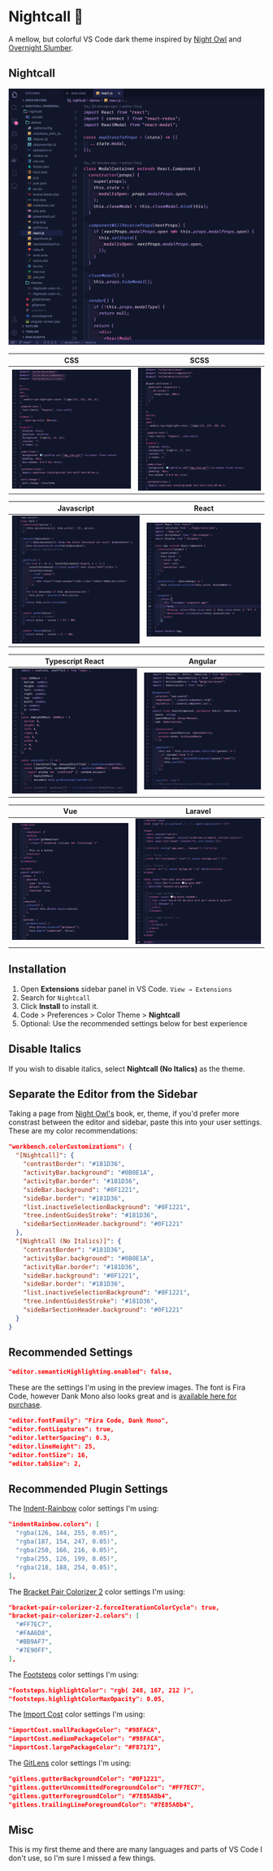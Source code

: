# Nightcall 🌃

A mellow, but colorful VS Code dark theme inspired by [Night Owl](https://marketplace.visualstudio.com/items?itemName=sdras.night-owl) and [Overnight Slumber](https://marketplace.visualstudio.com/items?itemName=cev.overnight).

## Nightcall

![Fullscreen](https://github.com/bpat86/nightcall-vscode-theme/raw/main/nightcall-main.jpg)

|                                      CSS                                      |                                      SCSS                                      |
| :---------------------------------------------------------------------------: | :----------------------------------------------------------------------------: |
| ![](https://github.com/bpat86/nightcall-vscode-theme/raw/main/css-screen.jpg) | ![](https://github.com/bpat86/nightcall-vscode-theme/raw/main/scss-screen.jpg) |

|                                  Javascript                                  |                                      React                                      |
| :--------------------------------------------------------------------------: | :-----------------------------------------------------------------------------: |
| ![](https://github.com/bpat86/nightcall-vscode-theme/raw/main/js-screen.jpg) | ![](https://github.com/bpat86/nightcall-vscode-theme/raw/main/react-screen.jpg) |

|                                      Typescript React                                      |                                      Angular                                      |
| :----------------------------------------------------------------------------------------: | :-------------------------------------------------------------------------------: |
| ![](https://github.com/bpat86/nightcall-vscode-theme/raw/main/typescript-react-screen.jpg) | ![](https://github.com/bpat86/nightcall-vscode-theme/raw/main/angular-screen.jpg) |

|                                      Vue                                      |                                         Laravel                                         |
| :---------------------------------------------------------------------------: | :-------------------------------------------------------------------------------------: |
| ![](https://github.com/bpat86/nightcall-vscode-theme/raw/main/vue-screen.jpg) | ![](https://github.com/bpat86/nightcall-vscode-theme/raw/main/laravel-blade-screen.jpg) |

## Installation

1. Open **Extensions** sidebar panel in VS Code. `View → Extensions`
2. Search for `Nightcall`
3. Click **Install** to install it.
4. Code > Preferences > Color Theme > **Nightcall**
5. Optional: Use the recommended settings below for best experience

## Disable Italics

If you wish to disable italics, select **Nightcall (No Italics)** as the theme.

## Separate the Editor from the Sidebar

Taking a page from [Night Owl's](https://marketplace.visualstudio.com/items?itemName=sdras.night-owl) book, er, theme, if you'd prefer more constrast between the editor and sidebar, paste this into your user settings. These are my color recommendations:

```json
"workbench.colorCustomizations": {
  "[Nightcall]": {
    "contrastBorder": "#181D36",
    "activityBar.background": "#0B0E1A",
    "activityBar.border": "#181D36",
    "sideBar.background": "#0F1221",
    "sideBar.border": "#181D36",
    "list.inactiveSelectionBackground": "#0F1221",
    "tree.indentGuidesStroke": "#181D36",
    "sideBarSectionHeader.background": "#0F1221"
  },
  "[Nightcall (No Italics)]": {
    "contrastBorder": "#181D36",
    "activityBar.background": "#0B0E1A",
    "activityBar.border": "#181D36",
    "sideBar.background": "#0F1221",
    "sideBar.border": "#181D36",
    "list.inactiveSelectionBackground": "#0F1221",
    "tree.indentGuidesStroke": "#181D36",
    "sideBarSectionHeader.background": "#0F1221"
  }
}
```

## Recommended Settings

```json
"editor.semanticHighlighting.enabled": false,
```

These are the settings I'm using in the preview images. The font is Fira Code, however Dank Mono also looks great and is [available here for purchase](https://dank.sh/).

```json
"editor.fontFamily": "Fira Code, Dank Mono",
"editor.fontLigatures": true,
"editor.letterSpacing": 0.3,
"editor.lineHeight": 25,
"editor.fontSize": 16,
"editor.tabSize": 2,
```

## Recommended Plugin Settings

The [Indent-Rainbow](https://marketplace.visualstudio.com/items?itemName=oderwat.indent-rainbow) color settings I'm using:

```json
"indentRainbow.colors": [
  "rgba(126, 144, 255, 0.05)",
  "rgba(187, 154, 247, 0.05)",
  "rgba(250, 166, 216, 0.05)",
  "rgba(255, 126, 199, 0.05)",
  "rgba(218, 188, 254, 0.05)",
],
```

The [Bracket Pair Colorizer 2](https://marketplace.visualstudio.com/items?itemName=CoenraadS.bracket-pair-colorizer-2) color settings I'm using:

```json
"bracket-pair-colorizer-2.forceIterationColorCycle": true,
"bracket-pair-colorizer-2.colors": [
  "#FF7EC7",
  "#FAA6D8",
  "#BB9AF7",
  "#7E90FF",
],
```

The [Footsteps](https://marketplace.visualstudio.com/items?itemName=Wattenberger.footsteps) color settings I'm using:

```json
"footsteps.highlightColor": "rgb( 248, 167, 212 )",
"footsteps.highlightColorMaxOpacity": 0.05,
```

The [Import Cost](https://marketplace.visualstudio.com/items?itemName=wix.vscode-import-cost) color settings I'm using:

```json
"importCost.smallPackageColor": "#98FACA",
"importCost.mediumPackageColor": "#98FACA",
"importCost.largePackageColor": "#F87171",
```

The [GitLens](https://marketplace.visualstudio.com/items?itemName=eamodio.gitlens) color settings I'm using:

```json
"gitlens.gutterBackgroundColor": "#0F1221",
"gitlens.gutterUncommittedForegroundColor": "#FF7EC7",
"gitlens.gutterForegroundColor": "#7E85A8b4",
"gitlens.trailingLineForegroundColor": "#7E85A8b4",
```

## Misc

This is my first theme and there are many languages and parts of VS Code I don't use, so I'm sure I missed a few things.
